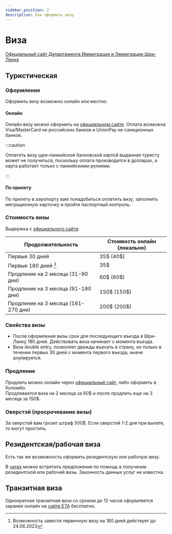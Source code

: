 ```yaml
---
sidebar_position: 2
description: Как оформить визу
---
```


# Виза

[Официальный сайт Департамента Иммиграции и Эммиграции Шри-Ланка](https://www.immigration.gov.lk/web/index.php?option=com_content&view=article&id=151&Itemid=196&lang=en)

## Туристическая

### Оформление

Оформить визу возможно онлайн или местно.

#### Онлайн

Онлайн визу можно оформить на [официальном сайте](http://www.eta.gov.lk/slvisa/). Оплата возможна Visa/MasterCard не российских банков и UnionPay не санкционных банков.

:::caution

Оплатить визу шри-ланкийской банковской картой выданная туристу может не получиться, поскольку оплата производится в долларах, а карта работает только с ланкийскими рупиями.

:::

#### По прилету

По прилету в аэропорту вам понадобиться оплатить визу, заполнить миграционную карточку и пройти паспортный контроль.

### Стоимость визы

Выдержка с [официального сайта](https://www.immigration.gov.lk/web/index.php?option=com_content&view=article&id=159&Itemid=203&lang=en):

| Продолжительность                   | Стоимость онлайн (локально) |
| ----------------------------------- | --------------------------- |
| Первые 30 дней                      | 35$ (40$)                   |
| Первые 180 дней [^1]                | 35$                         |
| Продление на 2 месяца (31-90 дни)   | 60$ (60$)                   |
| Продление на 3 месяца (91-180 дни)  | 150$ (150$)                 |
| Продление на 3 месяца (181-270 дни) | 200$ (200$)                 |

### Свойства визы

- После оформления визы срок для последующего въезда в Шри-Ланку 180 дней. Действовать виза начинает с момента въезда.
- Виза double entry, позволяет дважды въехать в страну, но только в течении первых 30 дней с момента первого въезда, иначе анулируется.

### Продление

Продлить можно онлайн через [официальный сайт](https://eservices.immigration.gov.lk/vs/login.php), либо оформить в Коломбо.  
Продлевается виза на 2 месяца за 60$ и после продлить еще на 3 месяца за 150$.

### Оверстэй (просрочевание визы)

За оверстэй вам грозит штраф 500$. Если оверстэй 1-2 дня при вылете, то могут простить.

## Резидентская/рабочая виза

Есть так же возможность оформить резидентскую или рабочую визу.

В [чатах](../chats.md#чаты) можно встретить предложения по помощь в получении резидентской или рабочей визы. Законность данных услуг не известна.

## Транзитная виза

Однократная транзитная виза со сроком до 12 часов оформляется заранее онлайн на [сайте ЕТА](http://www.eta.gov.lk/slvisa/) бесплатно.

[^1]: Возможность завести первичную визу на 180 дней действует до 24.06.2023
